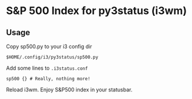 # S&P 500 Index for py3status (i3wm)

## Usage

Copy sp500.py to your i3 config dir 

```
$HOME/.config/i3/py3status/sp500.py
```

Add some lines to `.i3status.conf`

```
sp500 {} # Really, nothing more!
```

Reload i3wm. Enjoy S&P500 index in your statusbar.
